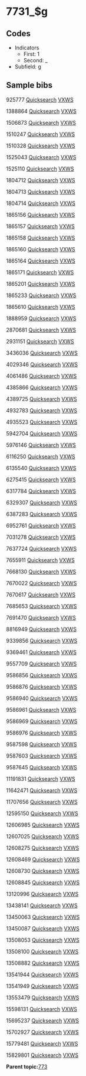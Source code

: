 # 7731\_$g

## Codes

-   Indicators
    -   First: 1
    -   Second: \_
-   Subfield: g

## Sample bibs

925777 [Quicksearch](https://search.library.yale.edu/catalog/925777) [VXWS](http://prodorbis.library.yale.edu:7014/vxws/GetHoldingsService?bibId=925777)

1388864 [Quicksearch](https://search.library.yale.edu/catalog/1388864) [VXWS](http://prodorbis.library.yale.edu:7014/vxws/GetHoldingsService?bibId=1388864)

1506873 [Quicksearch](https://search.library.yale.edu/catalog/1506873) [VXWS](http://prodorbis.library.yale.edu:7014/vxws/GetHoldingsService?bibId=1506873)

1510247 [Quicksearch](https://search.library.yale.edu/catalog/1510247) [VXWS](http://prodorbis.library.yale.edu:7014/vxws/GetHoldingsService?bibId=1510247)

1510328 [Quicksearch](https://search.library.yale.edu/catalog/1510328) [VXWS](http://prodorbis.library.yale.edu:7014/vxws/GetHoldingsService?bibId=1510328)

1525043 [Quicksearch](https://search.library.yale.edu/catalog/1525043) [VXWS](http://prodorbis.library.yale.edu:7014/vxws/GetHoldingsService?bibId=1525043)

1525110 [Quicksearch](https://search.library.yale.edu/catalog/1525110) [VXWS](http://prodorbis.library.yale.edu:7014/vxws/GetHoldingsService?bibId=1525110)

1804712 [Quicksearch](https://search.library.yale.edu/catalog/1804712) [VXWS](http://prodorbis.library.yale.edu:7014/vxws/GetHoldingsService?bibId=1804712)

1804713 [Quicksearch](https://search.library.yale.edu/catalog/1804713) [VXWS](http://prodorbis.library.yale.edu:7014/vxws/GetHoldingsService?bibId=1804713)

1804714 [Quicksearch](https://search.library.yale.edu/catalog/1804714) [VXWS](http://prodorbis.library.yale.edu:7014/vxws/GetHoldingsService?bibId=1804714)

1865156 [Quicksearch](https://search.library.yale.edu/catalog/1865156) [VXWS](http://prodorbis.library.yale.edu:7014/vxws/GetHoldingsService?bibId=1865156)

1865157 [Quicksearch](https://search.library.yale.edu/catalog/1865157) [VXWS](http://prodorbis.library.yale.edu:7014/vxws/GetHoldingsService?bibId=1865157)

1865158 [Quicksearch](https://search.library.yale.edu/catalog/1865158) [VXWS](http://prodorbis.library.yale.edu:7014/vxws/GetHoldingsService?bibId=1865158)

1865160 [Quicksearch](https://search.library.yale.edu/catalog/1865160) [VXWS](http://prodorbis.library.yale.edu:7014/vxws/GetHoldingsService?bibId=1865160)

1865164 [Quicksearch](https://search.library.yale.edu/catalog/1865164) [VXWS](http://prodorbis.library.yale.edu:7014/vxws/GetHoldingsService?bibId=1865164)

1865171 [Quicksearch](https://search.library.yale.edu/catalog/1865171) [VXWS](http://prodorbis.library.yale.edu:7014/vxws/GetHoldingsService?bibId=1865171)

1865201 [Quicksearch](https://search.library.yale.edu/catalog/1865201) [VXWS](http://prodorbis.library.yale.edu:7014/vxws/GetHoldingsService?bibId=1865201)

1865233 [Quicksearch](https://search.library.yale.edu/catalog/1865233) [VXWS](http://prodorbis.library.yale.edu:7014/vxws/GetHoldingsService?bibId=1865233)

1865610 [Quicksearch](https://search.library.yale.edu/catalog/1865610) [VXWS](http://prodorbis.library.yale.edu:7014/vxws/GetHoldingsService?bibId=1865610)

1888959 [Quicksearch](https://search.library.yale.edu/catalog/1888959) [VXWS](http://prodorbis.library.yale.edu:7014/vxws/GetHoldingsService?bibId=1888959)

2870681 [Quicksearch](https://search.library.yale.edu/catalog/2870681) [VXWS](http://prodorbis.library.yale.edu:7014/vxws/GetHoldingsService?bibId=2870681)

2931151 [Quicksearch](https://search.library.yale.edu/catalog/2931151) [VXWS](http://prodorbis.library.yale.edu:7014/vxws/GetHoldingsService?bibId=2931151)

3436036 [Quicksearch](https://search.library.yale.edu/catalog/3436036) [VXWS](http://prodorbis.library.yale.edu:7014/vxws/GetHoldingsService?bibId=3436036)

4029346 [Quicksearch](https://search.library.yale.edu/catalog/4029346) [VXWS](http://prodorbis.library.yale.edu:7014/vxws/GetHoldingsService?bibId=4029346)

4061486 [Quicksearch](https://search.library.yale.edu/catalog/4061486) [VXWS](http://prodorbis.library.yale.edu:7014/vxws/GetHoldingsService?bibId=4061486)

4385866 [Quicksearch](https://search.library.yale.edu/catalog/4385866) [VXWS](http://prodorbis.library.yale.edu:7014/vxws/GetHoldingsService?bibId=4385866)

4389725 [Quicksearch](https://search.library.yale.edu/catalog/4389725) [VXWS](http://prodorbis.library.yale.edu:7014/vxws/GetHoldingsService?bibId=4389725)

4932783 [Quicksearch](https://search.library.yale.edu/catalog/4932783) [VXWS](http://prodorbis.library.yale.edu:7014/vxws/GetHoldingsService?bibId=4932783)

4935523 [Quicksearch](https://search.library.yale.edu/catalog/4935523) [VXWS](http://prodorbis.library.yale.edu:7014/vxws/GetHoldingsService?bibId=4935523)

5942704 [Quicksearch](https://search.library.yale.edu/catalog/5942704) [VXWS](http://prodorbis.library.yale.edu:7014/vxws/GetHoldingsService?bibId=5942704)

5976146 [Quicksearch](https://search.library.yale.edu/catalog/5976146) [VXWS](http://prodorbis.library.yale.edu:7014/vxws/GetHoldingsService?bibId=5976146)

6116250 [Quicksearch](https://search.library.yale.edu/catalog/6116250) [VXWS](http://prodorbis.library.yale.edu:7014/vxws/GetHoldingsService?bibId=6116250)

6135540 [Quicksearch](https://search.library.yale.edu/catalog/6135540) [VXWS](http://prodorbis.library.yale.edu:7014/vxws/GetHoldingsService?bibId=6135540)

6275415 [Quicksearch](https://search.library.yale.edu/catalog/6275415) [VXWS](http://prodorbis.library.yale.edu:7014/vxws/GetHoldingsService?bibId=6275415)

6317784 [Quicksearch](https://search.library.yale.edu/catalog/6317784) [VXWS](http://prodorbis.library.yale.edu:7014/vxws/GetHoldingsService?bibId=6317784)

6329307 [Quicksearch](https://search.library.yale.edu/catalog/6329307) [VXWS](http://prodorbis.library.yale.edu:7014/vxws/GetHoldingsService?bibId=6329307)

6387283 [Quicksearch](https://search.library.yale.edu/catalog/6387283) [VXWS](http://prodorbis.library.yale.edu:7014/vxws/GetHoldingsService?bibId=6387283)

6952761 [Quicksearch](https://search.library.yale.edu/catalog/6952761) [VXWS](http://prodorbis.library.yale.edu:7014/vxws/GetHoldingsService?bibId=6952761)

7031278 [Quicksearch](https://search.library.yale.edu/catalog/7031278) [VXWS](http://prodorbis.library.yale.edu:7014/vxws/GetHoldingsService?bibId=7031278)

7637724 [Quicksearch](https://search.library.yale.edu/catalog/7637724) [VXWS](http://prodorbis.library.yale.edu:7014/vxws/GetHoldingsService?bibId=7637724)

7655911 [Quicksearch](https://search.library.yale.edu/catalog/7655911) [VXWS](http://prodorbis.library.yale.edu:7014/vxws/GetHoldingsService?bibId=7655911)

7668130 [Quicksearch](https://search.library.yale.edu/catalog/7668130) [VXWS](http://prodorbis.library.yale.edu:7014/vxws/GetHoldingsService?bibId=7668130)

7670022 [Quicksearch](https://search.library.yale.edu/catalog/7670022) [VXWS](http://prodorbis.library.yale.edu:7014/vxws/GetHoldingsService?bibId=7670022)

7670617 [Quicksearch](https://search.library.yale.edu/catalog/7670617) [VXWS](http://prodorbis.library.yale.edu:7014/vxws/GetHoldingsService?bibId=7670617)

7685653 [Quicksearch](https://search.library.yale.edu/catalog/7685653) [VXWS](http://prodorbis.library.yale.edu:7014/vxws/GetHoldingsService?bibId=7685653)

7691470 [Quicksearch](https://search.library.yale.edu/catalog/7691470) [VXWS](http://prodorbis.library.yale.edu:7014/vxws/GetHoldingsService?bibId=7691470)

8816949 [Quicksearch](https://search.library.yale.edu/catalog/8816949) [VXWS](http://prodorbis.library.yale.edu:7014/vxws/GetHoldingsService?bibId=8816949)

9339856 [Quicksearch](https://search.library.yale.edu/catalog/9339856) [VXWS](http://prodorbis.library.yale.edu:7014/vxws/GetHoldingsService?bibId=9339856)

9369461 [Quicksearch](https://search.library.yale.edu/catalog/9369461) [VXWS](http://prodorbis.library.yale.edu:7014/vxws/GetHoldingsService?bibId=9369461)

9557709 [Quicksearch](https://search.library.yale.edu/catalog/9557709) [VXWS](http://prodorbis.library.yale.edu:7014/vxws/GetHoldingsService?bibId=9557709)

9586856 [Quicksearch](https://search.library.yale.edu/catalog/9586856) [VXWS](http://prodorbis.library.yale.edu:7014/vxws/GetHoldingsService?bibId=9586856)

9586876 [Quicksearch](https://search.library.yale.edu/catalog/9586876) [VXWS](http://prodorbis.library.yale.edu:7014/vxws/GetHoldingsService?bibId=9586876)

9586940 [Quicksearch](https://search.library.yale.edu/catalog/9586940) [VXWS](http://prodorbis.library.yale.edu:7014/vxws/GetHoldingsService?bibId=9586940)

9586961 [Quicksearch](https://search.library.yale.edu/catalog/9586961) [VXWS](http://prodorbis.library.yale.edu:7014/vxws/GetHoldingsService?bibId=9586961)

9586969 [Quicksearch](https://search.library.yale.edu/catalog/9586969) [VXWS](http://prodorbis.library.yale.edu:7014/vxws/GetHoldingsService?bibId=9586969)

9586976 [Quicksearch](https://search.library.yale.edu/catalog/9586976) [VXWS](http://prodorbis.library.yale.edu:7014/vxws/GetHoldingsService?bibId=9586976)

9587598 [Quicksearch](https://search.library.yale.edu/catalog/9587598) [VXWS](http://prodorbis.library.yale.edu:7014/vxws/GetHoldingsService?bibId=9587598)

9587603 [Quicksearch](https://search.library.yale.edu/catalog/9587603) [VXWS](http://prodorbis.library.yale.edu:7014/vxws/GetHoldingsService?bibId=9587603)

9587645 [Quicksearch](https://search.library.yale.edu/catalog/9587645) [VXWS](http://prodorbis.library.yale.edu:7014/vxws/GetHoldingsService?bibId=9587645)

11191831 [Quicksearch](https://search.library.yale.edu/catalog/11191831) [VXWS](http://prodorbis.library.yale.edu:7014/vxws/GetHoldingsService?bibId=11191831)

11642471 [Quicksearch](https://search.library.yale.edu/catalog/11642471) [VXWS](http://prodorbis.library.yale.edu:7014/vxws/GetHoldingsService?bibId=11642471)

11707656 [Quicksearch](https://search.library.yale.edu/catalog/11707656) [VXWS](http://prodorbis.library.yale.edu:7014/vxws/GetHoldingsService?bibId=11707656)

12595150 [Quicksearch](https://search.library.yale.edu/catalog/12595150) [VXWS](http://prodorbis.library.yale.edu:7014/vxws/GetHoldingsService?bibId=12595150)

12606985 [Quicksearch](https://search.library.yale.edu/catalog/12606985) [VXWS](http://prodorbis.library.yale.edu:7014/vxws/GetHoldingsService?bibId=12606985)

12607025 [Quicksearch](https://search.library.yale.edu/catalog/12607025) [VXWS](http://prodorbis.library.yale.edu:7014/vxws/GetHoldingsService?bibId=12607025)

12608275 [Quicksearch](https://search.library.yale.edu/catalog/12608275) [VXWS](http://prodorbis.library.yale.edu:7014/vxws/GetHoldingsService?bibId=12608275)

12608469 [Quicksearch](https://search.library.yale.edu/catalog/12608469) [VXWS](http://prodorbis.library.yale.edu:7014/vxws/GetHoldingsService?bibId=12608469)

12608730 [Quicksearch](https://search.library.yale.edu/catalog/12608730) [VXWS](http://prodorbis.library.yale.edu:7014/vxws/GetHoldingsService?bibId=12608730)

12608845 [Quicksearch](https://search.library.yale.edu/catalog/12608845) [VXWS](http://prodorbis.library.yale.edu:7014/vxws/GetHoldingsService?bibId=12608845)

13120996 [Quicksearch](https://search.library.yale.edu/catalog/13120996) [VXWS](http://prodorbis.library.yale.edu:7014/vxws/GetHoldingsService?bibId=13120996)

13438141 [Quicksearch](https://search.library.yale.edu/catalog/13438141) [VXWS](http://prodorbis.library.yale.edu:7014/vxws/GetHoldingsService?bibId=13438141)

13450063 [Quicksearch](https://search.library.yale.edu/catalog/13450063) [VXWS](http://prodorbis.library.yale.edu:7014/vxws/GetHoldingsService?bibId=13450063)

13450087 [Quicksearch](https://search.library.yale.edu/catalog/13450087) [VXWS](http://prodorbis.library.yale.edu:7014/vxws/GetHoldingsService?bibId=13450087)

13508053 [Quicksearch](https://search.library.yale.edu/catalog/13508053) [VXWS](http://prodorbis.library.yale.edu:7014/vxws/GetHoldingsService?bibId=13508053)

13508100 [Quicksearch](https://search.library.yale.edu/catalog/13508100) [VXWS](http://prodorbis.library.yale.edu:7014/vxws/GetHoldingsService?bibId=13508100)

13508882 [Quicksearch](https://search.library.yale.edu/catalog/13508882) [VXWS](http://prodorbis.library.yale.edu:7014/vxws/GetHoldingsService?bibId=13508882)

13541944 [Quicksearch](https://search.library.yale.edu/catalog/13541944) [VXWS](http://prodorbis.library.yale.edu:7014/vxws/GetHoldingsService?bibId=13541944)

13541949 [Quicksearch](https://search.library.yale.edu/catalog/13541949) [VXWS](http://prodorbis.library.yale.edu:7014/vxws/GetHoldingsService?bibId=13541949)

13553479 [Quicksearch](https://search.library.yale.edu/catalog/13553479) [VXWS](http://prodorbis.library.yale.edu:7014/vxws/GetHoldingsService?bibId=13553479)

15598131 [Quicksearch](https://search.library.yale.edu/catalog/15598131) [VXWS](http://prodorbis.library.yale.edu:7014/vxws/GetHoldingsService?bibId=15598131)

15695237 [Quicksearch](https://search.library.yale.edu/catalog/15695237) [VXWS](http://prodorbis.library.yale.edu:7014/vxws/GetHoldingsService?bibId=15695237)

15702927 [Quicksearch](https://search.library.yale.edu/catalog/15702927) [VXWS](http://prodorbis.library.yale.edu:7014/vxws/GetHoldingsService?bibId=15702927)

15779481 [Quicksearch](https://search.library.yale.edu/catalog/15779481) [VXWS](http://prodorbis.library.yale.edu:7014/vxws/GetHoldingsService?bibId=15779481)

15829801 [Quicksearch](https://search.library.yale.edu/catalog/15829801) [VXWS](http://prodorbis.library.yale.edu:7014/vxws/GetHoldingsService?bibId=15829801)

**Parent topic:**[773](../../tags/773/773.md)

